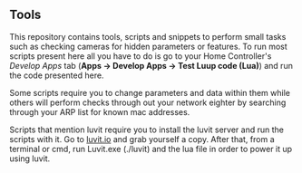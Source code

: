 Tools
---------------

This repository contains tools, scripts and snippets to perform small tasks such as checking cameras for hidden parameters or features. To run most scripts present here all you have to do is go to your Home Controller's *Develop Apps* tab (**Apps -> Develop Apps -> Test Luup code (Lua)**) and run the code presented here. 

Some scripts require you to change parameters and data within them while others will perform checks through out your network eighter by searching through your ARP list for known mac addresses.

Scripts that mention luvit require you to install the luvit server and run the scripts with it. Go to [luvit.io](http://www.luvit.io) and grab yourself a copy. After that, from a terminal or cmd, run Luvit.exe (./luvit) and the lua file in order to power it up using luvit.

